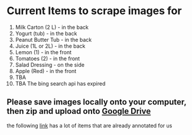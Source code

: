 # Current Items to scrape images for
1. Milk Carton (2 L) - in the back
2. Yogurt (tub) - in the back
3. Peanut Butter Tub - in the back
4. Juice (1L or 2L) - in the back
5. Lemon (1) - in the front 
6. Tomatoes (2) - in the front
7. Salad Dressing - on the side
8. Apple (Red) - in the front
9. TBA
10. TBA
The bing search api has expired

## Please save images locally onto your computer, then zip and upload onto [Google Drive](https://drive.google.com/drive/folders/1lCilxi2755K4VveZBEgEYJi9q69KlFHF?usp=sharing)

the following [link](http://www.image-net.org/synset?wnid=n02119789) has a lot of items that are already annotated for us
